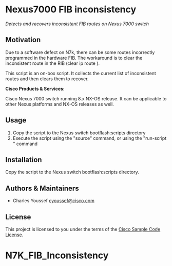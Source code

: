 # Nexus7000 FIB inconsistency

*Detects and recovers inconsistent FIB routes on Nexus 7000 switch*


## Motivation

Due to a software defect on N7k, there can be some routes incorrectly programmed in the hardware FIB. The workaround is to clear the inconsistent route in the RIB (clear ip route <route>).

This script is an on-box script. It collects the current list of inconsistent routes and then clears them to recover. 


**Cisco Products & Services:**

Cisco Nexus 7000 switch running 8.x NX-OS release. It can be applicable to other Nexus platforms and NX-OS releases as well.


## Usage

1. Copy the script to the Nexus switch bootflash:scripts directory
2. Execute the script using the "source" command, or using the "run-script <path>" command


## Installation

Copy the script to the Nexus switch bootflash:scripts directory.


## Authors & Maintainers

- Charles Youssef <cyoussef@cisco.com>

## License

This project is licensed to you under the terms of the [Cisco Sample
Code License](./LICENSE).
# N7K_FIB_Inconsistency
